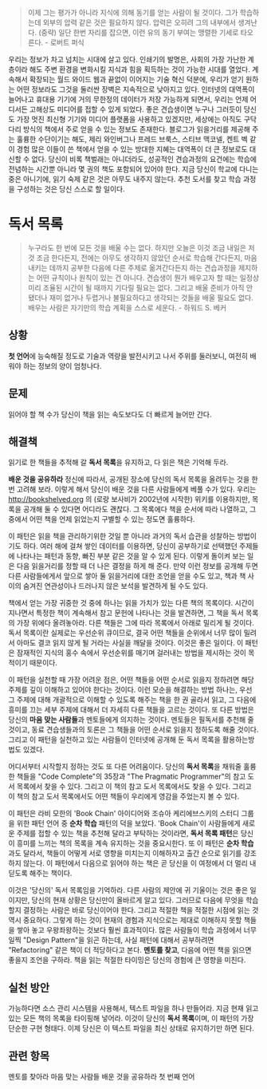 > 이제 그는 평가가 아니라 지식에 의해 동기를 얻는 사람이 될 것이다. 그가 학습하는데 외부의 압력 같은 것은 필요하지 않다. 압력은 오히려 그의 내부에서 생겨난다. (중략) 일단 한번 자리를 잡으면, 이런 유의 동기 부여는 맹렬한 기세로 타오른다. - 로버트 퍼식

우리는 정보가 차고 넘치는 시대에 살고 있다. 인쇄기의 발명은, 사회의 가장 가난한 계층이라 해도 주변 환경을 변화시킬 지식과 힘을 획득하는 것이 가능한 시대를 열었다. 계속해서 확장되는 월드 와이드 웹과 끝없이 이어지는 기술 혁신 덕분에, 우리가 얻기 원하는 어떤 정보라도 그것을 둘러싼 장벽은 지속적으로 낮아지고 있다. 인터넷의 대역폭이 늘어나고 휴대용 기기에 거의 무한정의 데이터가 저장 가능하게 되면서, 우리는 언제 어디서든 고해상도 미디어를 접할 수 있게 되었다. 좋은 견습생이면 누구나 그러듯이 당신도 가장 멋진 최신형 기기와 미디어 플랫폼을 사용하고 있겠지만, 세상에는 아직도 구닥다리 방식의 책에서 주로 얻을 수 있는 정보도 존재한다. 블로그가 읽을거리를 제공해 주는 훌륭한 수단이기는 해도, 제리 와인버그나 프레드 브룩스, 스티브 맥코넬, 켄트 벡 같이 경험 많은 이들이 쓴 책에서 얻을 수 있는 방대한 지혜는 대역폭이 더 큰 정보로도 대신할 수 없다. 당신이 비록 책벌래는 아니더라도, 성공적인 견습과정의 요건에는 학습에 전념하는 시간뿐 아니라 몇 권의 책도 포함되어 있어야 한다. 지금 당신이 학교에 다니는 중은 아니기에, 읽기 숙제 같은 것은 아무도 내주지 않는다. 추천 도서를 찾고 학습 과정을 구성하는 것은 당신 스스로 할 일이다.

# 독서 목록

> 누구라도 한 번에 모든 것을 배울 수는 없다. 하지만 오늘은 이것 조금 내일은 저것 조금 한다든지, 전에는 아무도 생각하지 않았던 순서로 학습해 간다든지, 마음 내키는 데까지 공부한 다음에 다른 주제로 옮겨간다든지 하는 견습과정을 제지하는 어떤 규칙이나 원칙이 있는 건 아니다. 견습생이 뭔가 배우고자 할 때는 일정상 미리 조율된 시간이 될 때까지 기다릴 필요는 없다. 그리고 배울 준비가 아직 안 됐더나 재미 없거나 두렵거나 불필요하다고 생각되는 것들을 배울 필요도 없다. 배우는 사람은 자기만의 학습 계획을 스스로 세운다. - 하워드 S. 베커

## 상황
**첫 언어**에 능숙해질 정도로 기술과 역량을 발전시키고 나서 주위를 둘러보니, 여전히 배워야 하는 정보의 양이 엄청나다.

## 문제
읽어야 할 책 수가 당신이 책을 읽는 속도보다도 더 빠르게 늘어만 간다.

## 해결책
읽기로 한 책들을 추적해 갈 **독서 목록**을 유지하고, 다 읽은 책은 기억해 두라.

**배운 것을 공유하라** 정신에 따라서, 공개된 장소에 당신의 독서 목록을 올려두는 것을 한번 고려해 보라. 이렇게 해서 당신이 배운 것을 다른 사람들에게 베풀 수가 있다. 우리는 http://bookshelved.org 의 (로랑 보사비가 2002년에 시작한) 위키를 이용하지만, 목록을 공개해 둘 수 있다면 어디라도 괜찮다. 그 목록에다 책을 순서에 따라 나열하고, 그중에서 어떤 책을 언제 읽었는지 구별할 수 있는 정도면 훌륭하다.

이 패턴은 읽을 책을 관리하기위한 것일 뿐 아니라 과거의 독서 습관을 성찰하는 방법이기도 하다. 여러 해에 걸쳐 쌓인 데이터를 이용하면, 당신이 공부하기로 선택했던 주제들에 나타나는 패턴과 동향, 빠진 부분 같은 것을 알 수 있게 된다. 이렇게 돌이켜 보는 일은 다음 읽을거리를 정할 때 더 나은 결정을 하게 해 준다. 만약 이런 정보를 공개해 두면 다른 사람들에게서 앞으로 쌓아 둘 읽을거리에 대한 조언을 얻을 수도 있고, 책과 책 사이의 숨겨진 연관성이나 드러나지 않은 보석을 발견하게 될 수도 있다.

책에서 얻는 가장 귀중한 것 중에 하나는 읽을 가치가 있는 다른 책의 목록이다. 시간이 지나면서 특정한 책이 계속해서 참고 문헌에 나타나는 것을 발견하면, 그 책을 독서 목록의 가장 위에다 올려놓아라. 다른 책들은 그에 따라 목록에서 아래로 밀리게 될 것이다. 독서 목록이란 실제로는 우선순위 큐이므로, 결국 어떤 책들을 순위에서 너무 많이 밀려서 아마도 결코 읽지 않게 될 거라는 사실을 깨달을 것이다. 이것은 좋은 일이다. 이 패턴은 잠재적인 지식의 홍수 속에서 우선순위를 매기며 걸러내는 방법을 제시하는 것이 목적이기 때문이다.

이 패턴을 실천할 때 가장 어려운 점은, 어떤 책들을 어떤 순서로 읽을지 정하려면 해당 주제를 깊이 이해하고 있어야 한다는 것이다. 이런 모순을 해결하는 방법 하나는, 우선 그 주제에 대해 개괄적으로 이해할 수 있도록 해주는 책을 한 권 골라서 읽고, 그 다음에 흥미를 끄는 세부 주제에 대해서 더 자세히 다룬 책들을 고르는 것이다. 또 다른 방법은 당신의 **마음 맞는 사람들**과 멘토들에게 의지하는 것이다. 멘토들은 필독서를 추천해 줄 것이고, 동료 견습생들과의 토론은 그 책들을 어떤 순서로 읽을지 정하도록 해줄 것이다. 그리고 이 패턴을 실천하고 있는 사람들이 인터넷에 공개해 둔 독서 목록을 활용하는방법도 있겠다.

어디서부터 시작할지 정하는 것도 또 다른 어려움이다. 당신의 **독서 목록**을 채워줄 훌륭한 책들을 "Code Complete"의 35장과 "The Pragmatic Programmer"의 참고 도서 목록에서 찾을 수 있다. 그리고 이 책의 참고 도서 목록에서도 찾을 수 있다. 그리고 이 책의 참고 도서 목록에서도 어떤 책들이 우리에게 영감을 주었는지 볼 수 있다.

이 패턴은 라비 모한의 'Book Chain' 아이디어와 조슈아 케리에브스키의 스터디 그룹을 위한 패턴 언어 중 **순차 학습** 패턴의 덕을 보았다. 'Book Chain'이 사람들에게 새로운 주제를 접할 수 있는 책을 추천해 달라고 부탁하는 것이라면, **독서 목록 패턴**은 당신이 흥미를 느끼는 책의 목록을 계속 유지하는 것을 중요시한다. 또 이 패턴은 **순차 학습**과도 달라서, 책들이 어떻게 서로 영향을 미치는지 이해하자고 출간 순으로 읽기를 강조하지 않는다. 이 패턴에서 다음으로 읽어야 하는 책은 곧 당신을 이 여정에서 더 멀리 내딛도록 해주는 책이다.

이것은 '당신의' 독서 목록임을 기억하라. 다른 사람의 제안에 귀 기울이는 것은 좋은 일이지만, 당신의 현재 상황은 당신만이 올바르게 알고 있다. 그러므로 다음에 무엇을 학습할지 결정하는 사람은 바로 당신이어야 한다. 그리고 적절한 책을 적절한 시점에 읽는 것 역시 중요하다. 그렇게 하는 것이 현재의 경험과 지식으로는 제대로 이해하지 못할 책들을 쌓아 놓고 우왕좌왕하는 것보다 훨씬 효과적이다. 많은 사람들이 학습 과정에서 너무 일찍 "Design Pattern"을 읽곤 하는데, 사실 패턴에 대해서 공부하려면 "Refactoring" 같은 책이 더 적당하다고 본다. **멘토를 찾고**, 다음에 어떤 책을 읽으면 좋을지 조언을 구하라. 책을 읽는 적절한 타이밍은 당신의 경험에 큰 영향을 미친다.

## 실천 방안
가능하다면 소스 관리 시스템을 사용해서, 텍스트 파일을 하나 만들어라. 지금 현재 읽고 있는 모든 책의 목록을 타이핑해 넣어라. 이것이 당신의 **독서 목록**이며, 이 패턴의 가장 단순한 구현 형태다. 이제 당신은 이 텍스트 파일을 최신 상태로 유지하기만 하면 된다.

## 관련 항목
멘토를 찾아라
마음 맞는 사람들
배운 것을 공유하라
첫 번째 언어